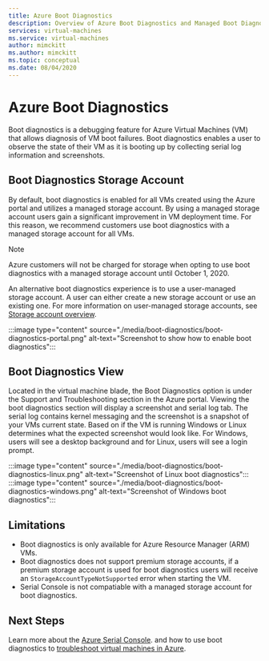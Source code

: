 ```yaml
---
title: Azure Boot Diagnostics
description: Overview of Azure Boot Diagnostics and Managed Boot Diagnostics
services: virtual-machines
ms.service: virtual-machines
author: mimckitt
ms.author: mimckitt
ms.topic: conceptual
ms.date: 08/04/2020
---
```


# Azure Boot Diagnostics

Boot diagnostics is a debugging feature for Azure Virtual Machines (VM) that allows diagnosis of VM boot failures. Boot diagnostics enables a user to observe the state of their VM as it is booting up by collecting serial log information and screenshots.

## Boot Diagnostics Storage Account
By default, boot diagnostics is enabled for all VMs created using the Azure portal and utilizes a managed storage account. By using a managed storage account users gain a significant improvement in VM deployment time. For this reason, we recommend customers use boot diagnostics with a managed storage account for all VMs.

> [!NOTE]
> Azure customers will not be charged for storage when opting to use boot diagnostics with a managed storage account until October 1, 2020.

An alternative boot diagnostics experience is to use a user-managed storage account. A user can either create a new storage account or use an existing one. For more information on user-managed storage accounts, see [Storage account overview](https://docs.microsoft.com/azure/storage/common/storage-account-overview).

:::image type="content" source="./media/boot-diagnostics/boot-diagnostics-portal.png" alt-text="Screenshot to show how to enable boot diagnostics":::

## Boot Diagnostics View
Located in the virtual machine blade, the Boot Diagnostics option is under the Support and Troubleshooting section in the Azure portal. Viewing the boot diagnostics section will display a screenshot and serial log tab. The serial log contains kernel messaging and the screenshot is a snapshot of your VMs current state. Based on if the VM is running Windows or Linux determines what the expected screenshot would look like. For Windows, users will see a desktop background and for Linux, users will see a login prompt.

:::image type="content" source="./media/boot-diagnostics/boot-diagnostics-linux.png" alt-text="Screenshot of Linux boot diagnostics":::
:::image type="content" source="./media/boot-diagnostics/boot-diagnostics-windows.png" alt-text="Screenshot of Windows boot diagnostics":::


## Limitations
- Boot diagnostics is only available for Azure Resource Manager (ARM) VMs. 
- Boot diagnostics does not support premium storage accounts, if a premium storage account is used for boot diagnostics users will receive an `StorageAccountTypeNotSupported` error when starting the VM. 
- Serial Console is not compatiable with a managed storage account for boot diagnostics.

## Next Steps

Learn more about the [Azure Serial Console](https://docs.microsoft.com/azure/virtual-machines/troubleshooting/serial-console-overview). and how to use boot diagnostics to [troubleshoot virtual machines in Azure](https://docs.microsoft.com/azure/virtual-machines/troubleshooting/boot-diagnostics).
